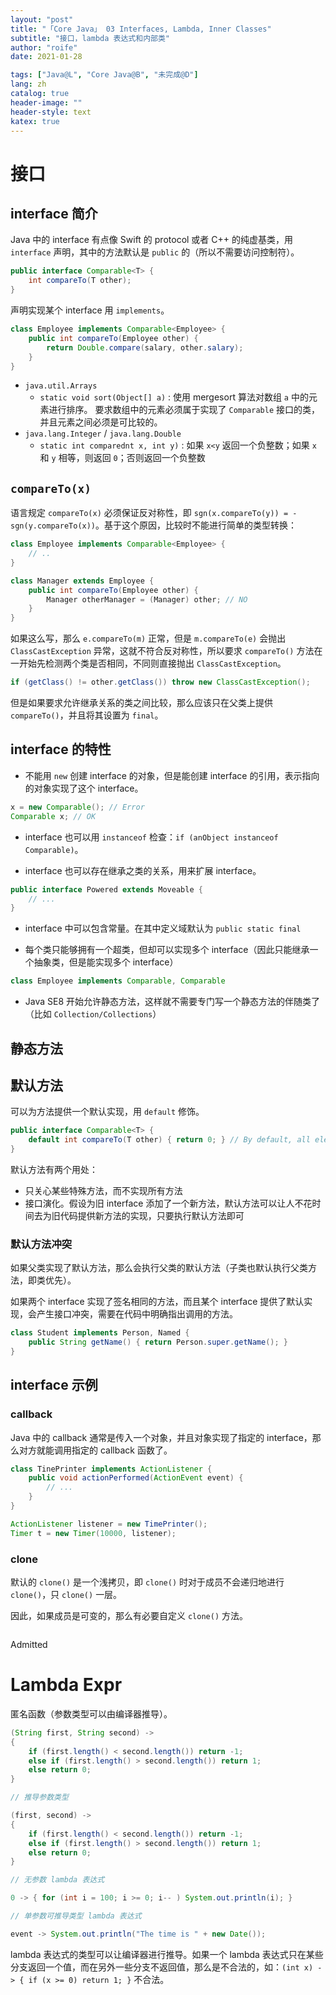 ```yaml
---
layout: "post"
title: "「Core Java」 03 Interfaces, Lambda, Inner Classes"
subtitle: "接口，lambda 表达式和内部类"
author: "roife"
date: 2021-01-28

tags: ["Java@L", "Core Java@B", "未完成@D"]
lang: zh
catalog: true
header-image: ""
header-style: text
katex: true
---
```


# 接口

## interface 简介

Java 中的 interface 有点像 Swift 的 protocol 或者 C++ 的纯虚基类，用 `interface` 声明，其中的方法默认是 `public` 的（所以不需要访问控制符）。

```java
public interface Comparable<T> {
    int compareTo(T other);
}
```

声明实现某个 interface 用 `implements`。

```java
class Employee implements Comparable<Employee> {
    public int compareTo(Employee other) {
        return Double.compare(salary, other.salary);
    }
}
```

- `java.util.Arrays`
  + `static void sort(Object[] a)`
  : 使用 mergesort 算法对数组 `a` 中的元素进行排序。 要求数组中的元素必须属于实现了 `Comparable` 接口的类，并且元素之间必须是可比较的。
- `java.lang.Integer` / `java.lang.Double`
  + `static int comparednt x, int y)`
  : 如果 `x<y` 返回一个负整数；如果 `x` 和 `y` 相等，则返回 `0`；否则返回一个负整数

## `compareTo(x)`

语言规定 `compareTo(x)` 必须保证反对称性，即 `sgn(x.compareTo(y)) = -sgn(y.compareTo(x))`。基于这个原因，比较时不能进行简单的类型转换：

```java
class Employee implements Comparable<Employee> {
    // ..
}

class Manager extends Employee {
    public int compareTo(Employee other) {
        Manager otherManager = (Manager) other; // NO
    }
}
```

如果这么写，那么 `e.compareTo(m)` 正常，但是 `m.compareTo(e)` 会抛出 `ClassCastException` 异常，这就不符合反对称性，所以要求 `compareTo()` 方法在一开始先检测两个类是否相同，不同则直接抛出 `ClassCastException`。

```java
if (getClass() != other.getClass()) throw new ClassCastException();
```

但是如果要求允许继承关系的类之间比较，那么应该只在父类上提供 `compareTo()`，并且将其设置为 `final`。

## interface 的特性

- 不能用 `new` 创建 interface 的对象，但是能创建 interface 的引用，表示指向的对象实现了这个 interface。

```java
x = new Comparable(); // Error
Comparable x; // OK
```

- interface 也可以用 `instanceof` 检查：`if (anObject instanceof Comparable)`。

- interface 也可以存在继承之类的关系，用来扩展 interface。

```java
public interface Powered extends Moveable {
    // ...
}
```

- interface 中可以包含常量。在其中定义域默认为 `public static final`

- 每个类只能够拥有一个超类，但却可以实现多个 interface（因此只能继承一个抽象类，但是能实现多个 interface）

```java
class Employee implements Comparable, Comparable
```

- Java SE8 开始允许静态方法，这样就不需要专门写一个静态方法的伴随类了（比如 `Collection/Collections`）

## 静态方法

## 默认方法

可以为方法提供一个默认实现，用 `default` 修饰。

```java
public interface Comparable<T> {
    default int compareTo(T other) { return 0; } // By default, all elements are the same
}
```

默认方法有两个用处：
- 只关心某些特殊方法，而不实现所有方法
- 接口演化。假设为旧 interface 添加了一个新方法，默认方法可以让人不花时间去为旧代码提供新方法的实现，只要执行默认方法即可

### 默认方法冲突

如果父类实现了默认方法，那么会执行父类的默认方法（子类也默认执行父类方法，即类优先）。

如果两个 interface 实现了签名相同的方法，而且某个 interface 提供了默认实现，会产生接口冲突，需要在代码中明确指出调用的方法。

```java
class Student implements Person, Named {
    public String getName() { return Person.super.getName(); }
}
```

## interface 示例

### callback

Java 中的 callback 通常是传入一个对象，并且对象实现了指定的 interface，那么对方就能调用指定的 callback 函数了。

```java
class TinePrinter implements ActionListener {
    public void actionPerformed(ActionEvent event) {
        // ...
    }
}

ActionListener listener = new TimePrinter();
Timer t = new Timer(10000, listener);
```

### clone

默认的 `clone()` 是一个浅拷贝，即 `clone()` 时对于成员不会递归地进行 `clone()`，只 `clone()` 一层。

因此，如果成员是可变的，那么有必要自定义 `clone()` 方法。

```java

```

Admitted

# Lambda Expr

匿名函数（参数类型可以由编译器推导）。

```java
(String first, String second) ->
{
    if (first.length() < second.length()) return -1;
    else if (first.length() > second.length()) return 1;
    else return 0;
}

// 推导参数类型

(first, second) ->
{
    if (first.length() < second.length()) return -1;
    else if (first.length() > second.length()) return 1;
    else return 0;
}

// 无参数 lambda 表达式

0 -> { for (int i = 100; i >= 0; i-- ) System.out.println(i); }

// 单参数可推导类型 lambda 表达式

event -> System.out.println("The time is " + new Date());
```

lambda 表达式的类型可以让编译器进行推导。如果一个 lambda 表达式只在某些分支返回一个值，而在另外一些分支不返回值，那么是不合法的，如：`(int x) -> { if (x >= 0) return 1; }` 不合法。


